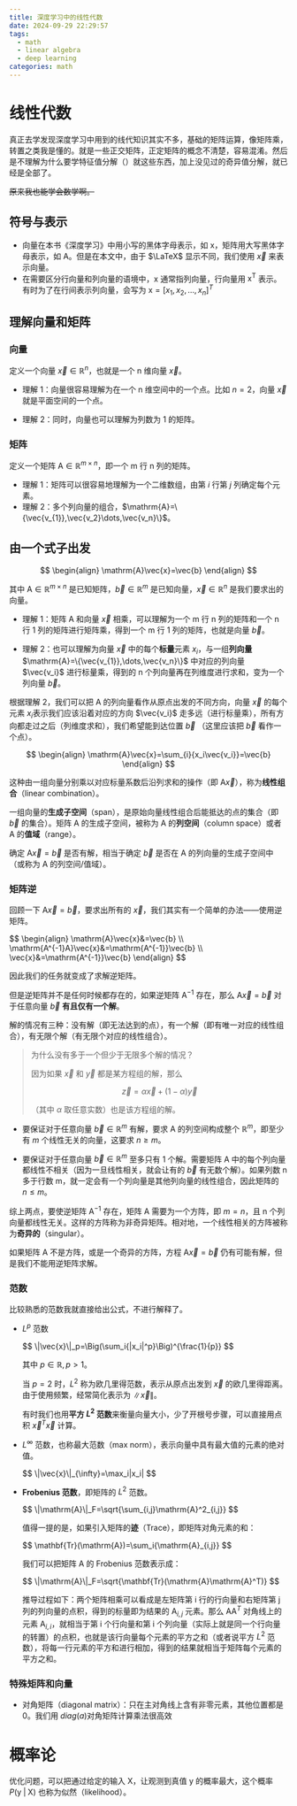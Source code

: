 ```yaml
---
title: 深度学习中的线性代数
date: 2024-09-29 22:29:57
tags:
  - math
  - linear algebra
  - deep learning
categories: math
---
```


<meta name="referrer" content="no-referrer" />

# 线性代数

真正去学发现深度学习中用到的线代知识其实不多，基础的矩阵运算，像矩阵乘，转置之类我是懂的。就是一些正交矩阵，正定矩阵的概念不清楚，容易混淆。然后是不理解为什么要学特征值分解（）就这些东西，加上没见过的奇异值分解，就已经是全部了。

~~原来我也能学会数学啊。~~

## 符号与表示

- 向量在本书《深度学习》中用小写的黑体字母表示，如 $\mathrm{x}$，矩阵用大写黑体字母表示，如 $\mathrm{A}$。但是在本文中，由于 $\LaTeX$ 显示不同，我们使用 $\vec{x}$ 来表示向量。
- 在需要区分行向量和列向量的语境中，$\mathrm{x}$ 通常指列向量，行向量用 $\mathrm{x^T}$ 表示。有时为了在行间表示列向量，会写为 $\mathrm{x} = [x_1, x_2, \dots, x_n]^T$

## 理解向量和矩阵

### 向量

定义一个向量 $\vec{x}\in\mathbb{R}^n$，也就是一个 n 维向量 $\vec{x}$。

- 理解 1：向量很容易理解为在一个 n 维空间中的一个点。比如 $n=2$，向量 $\vec{x}$ 就是平面空间的一个点。

- 理解 2：同时，向量也可以理解为列数为 1 的矩阵。

### 矩阵

定义一个矩阵 $\mathrm{A}\in\mathbb{R}^{m\times n}$，即一个 m 行 n 列的矩阵。

- 理解 1：矩阵可以很容易地理解为一个二维数组，由第 $i$ 行第 $j$ 列确定每个元素。
- 理解 2：多个列向量的组合，$\mathrm{A}=\{\vec{v_{1}},\vec{v_2}\dots,\vec{v_n}\}$。

## 由一个式子出发

$$
\begin{align}
\mathrm{A}\vec{x}=\vec{b}
\end{align}
$$

其中 $\mathrm{A}\in\mathbb{R}^{m\times n}$ 是已知矩阵，$\vec{b}\in\mathbb{R}^m$ 是已知向量，$\vec{x}\in\mathbb{R}^n$ 是我们要求出的向量。

- 理解 1：矩阵 $\mathrm{A}$ 和向量 $\vec{x}$ 相乘，可以理解为一个 m 行 n 列的矩阵和一个 n 行 1 列的矩阵进行矩阵乘，得到一个 m 行 1 列的矩阵，也就是向量 $\vec{b}$。

- 理解 2：也可以理解为向量 $\vec{x}$ 中的每个**标量**元素 $x_i$，与一组**列向量** $\mathrm{A}=\{\vec{v_{1}},\dots,\vec{v_n}\}$ 中对应的列向量 $\vec{v_i}$ 进行标量乘，得到的 n 个列向量再在列维度进行求和，变为一个列向量 $\vec{b}$。

根据理解 2，我们可以把 $\mathrm{A}$ 的列向量看作从原点出发的不同方向，向量 $\vec{x}$ 的每个元素 $x_i$表示我们应该沿着对应的方向 $\vec{v_i}$ 走多远（进行标量乘），所有方向都走过之后（列维度求和），我们希望能到达位置 $\vec{b}$ （这里应该把 $\vec{b}$ 看作一个点）。

$$
\begin{align}
\mathrm{A}\vec{x}=\sum_{i}{x_i\vec{v_i}}=\vec{b}
\end{align}
$$

这种由一组向量分别乘以对应标量系数后沿列求和的操作（即 $\mathrm{A}\vec{x}$），称为**线性组合**（linear combination）。

一组向量的**生成子空间**（span），是原始向量线性组合后能抵达的点的集合（即 $\vec{b}$ 的集合）。矩阵 $\mathrm{A}$ 的生成子空间，被称为 $\mathrm{A}$ 的**列空间**（column space）或者 $\mathrm{A}$ 的**值域**（range）。

确定 $\mathrm{A}\vec{x}=\vec{b}$ 是否有解，相当于确定 $\vec{b}$ 是否在 $\mathrm{A}$ 的列向量的生成子空间中（或称为 $\mathrm{A}$ 的列空间/值域）。

### 矩阵逆

回顾一下 $\mathrm{A}\vec{x}=\vec{b}$，要求出所有的 $\vec{x}$，我们其实有一个简单的办法——使用逆矩阵。

<div>
$$
\begin{align}
\mathrm{A}\vec{x}&=\vec{b} \\
\mathrm{A^{-1}A}\vec{x}&=\mathrm{A^{-1}}\vec{b} \\
\vec{x}&=\mathrm{A^{-1}}\vec{b}
\end{align}
$$
</div>

因此我们的任务就变成了求解逆矩阵。

但是逆矩阵并不是任何时候都存在的，如果逆矩阵 $\mathrm{A^{-1}}$ 存在，那么 $\mathrm{A}\vec{x}=\vec{b}$ 对于任意向量 $\vec{b}$ **有且仅有一个解**。

解的情况有三种：没有解（即无法达到的点），有一个解（即有唯一对应的线性组合），有无限个解（有无限个对应的线性组合）。

> 为什么没有多于一个但少于无限多个解的情况？
>
> 因为如果 $\vec{x}$ 和 $\vec{y}$ 都是某方程组的解，那么
>
> $$
> \vec{z}=\alpha\vec{x}+(1-\alpha)\vec{y}
> $$
>
> （其中 $\alpha$ 取任意实数）也是该方程组的解。

- 要保证对于任意向量 $\vec{b}\in\mathbb{R}^m$ 有解，要求 $\mathrm{A}$ 的列空间构成整个 $\mathbb{R}^m$，即至少有 $m$ 个线性无关的向量，这要求 $n\ge m$。

- 要保证对于任意向量 $\vec{b}\in\mathbb{R}^m$ 至多只有 1 个解。需要矩阵 $\mathrm{A}$ 中的每个列向量都线性不相关（因为一旦线性相关，就会让有的 $\vec{b}$ 有无数个解）。如果列数 n 多于行数 m，就一定会有一个列向量是其他列向量的线性组合，因此矩阵的 $n\le m$。

综上两点，要使逆矩阵 $\mathrm{A^{-1}}$ 存在，矩阵 $\mathrm{A}$ 需要为一个方阵，即 $m=n$，且 n 个列向量都线性无关。这样的方阵称为非奇异矩阵。相对地，一个线性相关的方阵被称为**奇异的**（singular）。

如果矩阵 $\mathrm{A}$ 不是方阵，或是一个奇异的方阵，方程 $\mathrm{A}\vec{x}=\vec{b}$ 仍有可能有解，但是我们不能用逆矩阵求解。

### 范数

比较熟悉的范数我就直接给出公式，不进行解释了。

- $L^p$ 范数
  <div>
  $$
  \|\vec{x}\|_p=\Big(\sum_i{|x_i|^p}\Big)^{\frac{1}{p}}
  $$
  </div>

  其中 $p\in\mathbb{R},p>1$。

  当 $p=2$ 时，$L^{2}$ 称为欧几里得范数，表示从原点出发到 $\vec{x}$ 的欧几里得距离。由于使用频繁，经常简化表示为 $\|\vec{x}\|$。

  有时我们也用**平方 $L^2$ 范数**来衡量向量大小，少了开根号步骤，可以直接用点积 $\vec{x}^T\vec{x}$ 计算。

- $L^{\infty}$ 范数，也称最大范数（max norm），表示向量中具有最大值的元素的绝对值。
  <div>
  $$
  \|\vec{x}\|_{\infty}=\max_i|x_i|
  $$
  </div>

- **Frobenius 范数**，即矩阵的 $L^2$ 范数。
  <div>
  $$
  \|\mathrm{A}\|_F=\sqrt{\sum_{i,j}\mathrm{A}^2_{i,j}}
  $$
  </div>

  值得一提的是，如果引入矩阵的**迹**（Trace），即矩阵对角元素的和：
  <div>
  $$
  \mathbf{Tr}(\mathrm{A})=\sum_i{\mathrm{A}_{i,j}}
  $$
  </div>

  我们可以把矩阵 $\mathrm{A}$ 的 Frobenius 范数表示成：
  <div>
  $$
  \|\mathrm{A}\|_F=\sqrt{\mathbf{Tr}(\mathrm{A}\mathrm{A}^T)}
  $$
  </div>

  推导过程如下：两个矩阵相乘可以看成是左矩阵第 i 行的行向量和右矩阵第 j 列的列向量的点积，得到的标量即为结果的 $\mathrm{A}_{i,j}$ 元素。那么 $\mathrm{A}\mathrm{A}^T$ 对角线上的元素 $\mathrm{A}_{i,i}$，就相当于第 i 个行向量和第 i 个列向量（实际上就是同一个行向量的转置）的点积，也就是该行向量每个元素的平方之和（或者说平方 $L^2$ 范数），将每一行元素的平方和进行相加，得到的结果就相当于矩阵每个元素的平方之和。

### 特殊矩阵和向量

- 对角矩阵（diagonal matrix）：只在主对角线上含有非零元素，其他位置都是0。我们用 $diag(a)$对角矩阵计算乘法很高效

# 概率论

优化问题，可以把通过给定的输入 $\mathrm{X}$，让观测到真值 $\mathrm{y}$ 的概率最大，这个概率 $P(\mathrm{y}\;|\;\mathrm{X})$ 也称为似然（likelihood）。

